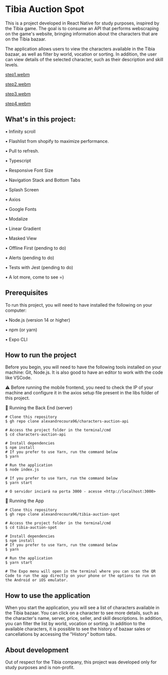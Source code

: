 # Tibia Auction Spot
This is a project developed in React Native for study purposes, inspired by the Tibia game. The goal is to consume an API that performs webscraping on the game's website, bringing information about the characters that are on the Tibia bazaar.

The application allows users to view the characters available in the Tibia bazaar, as well as filter by world, vocation or sorting. In addition, the user can view details of the selected character, such as their description and skill levels.


[step1.webm](https://user-images.githubusercontent.com/64710438/234436079-0b37a884-1c2f-45b0-8c04-3880d120e6d9.webm)

[step2.webm](https://user-images.githubusercontent.com/64710438/234436088-28122690-e076-4d01-b29d-7d7ef9908564.webm)

[step3.webm](https://user-images.githubusercontent.com/64710438/234436093-4ea7f7e9-45e5-4697-8db4-26e64181383c.webm)

[step4.webm](https://user-images.githubusercontent.com/64710438/234436099-7231d2b0-eff5-4550-ab58-31240cd34974.webm)


## What's in this project:
• Infinity scroll

• Flashlist from shopify to maximize performance.

• Pull to refresh.

• Typescript

• Responsive Font Size

• Navigation Stack and Bottom Tabs

• Splash Screen

• Axios

• Google Fonts

• Modalize

• Linear Gradient

• Masked View

• Offline First (pending to do)

• Alerts (pending to do)

• Tests with Jest (pending to do)

• A lot more, come to see =)


## Prerequisites
To run this project, you will need to have installed the following on your computer:

• Node.js (version 14 or higher)

• npm (or yarn)

• Expo CLI

## How to run the project

Before you begin, you will need to have the following tools installed on your machine: Git, Node.js. It is also good to have an editor to work with the code like VSCode.

⚠ Before running the mobile frontend, you need to check the IP of your machine and configure it in the axios setup file present in the libs folder of this project.

🎲 Running the Back End (server)
```
# Clone this repository
$ gh repo clone alexandrecoura96/characters-auction-api

# Access the project folder in the terminal/cmd
$ cd characters-auction-api

# Install dependencies
$ npm install
# If you prefer to use Yarn, run the command below
$ yarn

# Run the application
$ node index.js

# If you prefer to use Yarn, run the command below
$ yarn start

# O servidor inciará na porta 3000 - acesse <http://localhost:3000>
```

📱 Running the App
```
# Clone this repository
$ gh repo clone alexandrecoura96/tibia-auction-spot

# Access the project folder in the terminal/cmd
$ cd tibia-auction-spot

# Install dependencies
$ npm install
# If you prefer to use Yarn, run the command below
$ yarn

# Run the application
$ yarn start

# The Expo menu will open in the terminal where you can scan the QR Code to run the app directly on your phone or the options to run on the Android or iOS emulator.
```

## How to use the application
When you start the application, you will see a list of characters available in the Tibia bazaar. You can click on a character to see more details, such as the character's name, server, price, seller, and skill descriptions. In addition, you can filter the list by world, vocation or sorting.
In addition to the available characters, it is possible to see the history of bazaar sales or cancellations by accessing the "History" bottom tabs.

## About development
Out of respect for the Tibia company, this project was developed only for study purposes and is non-profit.
